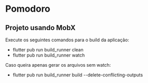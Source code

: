 # Pomodoro

## Projeto usando MobX

Execute os seguintes comandos para o build da aplicação:

- flutter pub run build_runner clean
- flutter pub run build_runner watch

Caso queira apenas gerar os arquivos sem watch:

- flutter pub run build_runner build --delete-conflicting-outputs
